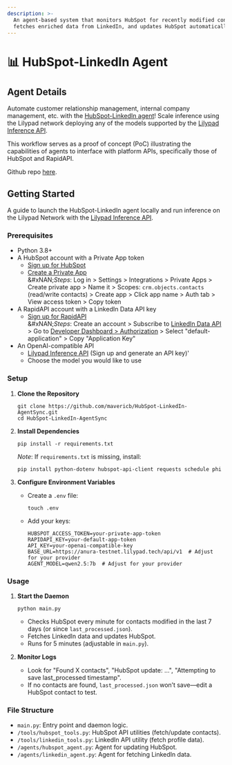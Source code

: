 ```yaml
---
description: >-
  An agent-based system that monitors HubSpot for recently modified contacts,
  fetches enriched data from LinkedIn, and updates HubSpot automatically.
---
```


# 📊 HubSpot-LinkedIn Agent

## Agent Details

Automate customer relationship management, internal company management, etc. with the [HubSpot-LinkedIn agent](https://github.com/Lilypad-Tech/HubSpot-LinkedIn-AgentSync)! Scale inference using the Lilypad network deploying any of the models supported by the [Lilypad Inference API](https://docs.lilypad.tech/lilypad/developer-resources/inference-api).

This workflow serves as a proof of concept (PoC) illustrating the capabilities of agents to interface with platform APIs, specifically those of HubSpot and RapidAPI.&#x20;

Github repo [here](https://github.com/Lilypad-Tech/HubSpot-LinkedIn-AgentSync).

## Getting Started

A guide to launch the HubSpot-LinkedIn agent locally and run inference on the Lilypad Network with the [Lilypad Inference API](https://github.com/Lilypad-Tech/HubSpot-LinkedIn-AgentSync).

### Prerequisites

* Python 3.8+
* A HubSpot account with a Private App token
  * [Sign up for HubSpot](https://www.hubspot.com/)
  * [Create a Private App](https://developers.hubspot.com/docs/guides/apps/private-apps/overview)\
    &#xNAN;_&#x53;teps_: Log in > Settings > Integrations > Private Apps > Create private app > Name it > Scopes: `crm.objects.contacts` (read/write contacts) > Create app > Click app name > Auth tab > View access token > Copy token
* A RapidAPI account with a LinkedIn Data API key
  * [Sign up for RapidAPI](https://rapidapi.com/signup)\
    &#xNAN;_&#x53;teps_: Create an account > Subscribe to [LinkedIn Data API](https://rapidapi.com/rockapis-rockapis-default/api/linkedin-data-api) > Go to [Developer Dashboard > Authorization](https://rapidapi.com/developer/authorization) > Select "default-application" > Copy "Application Key"
* An OpenAI-compatible API
  * [Lilypad Inference API](https://example.com/anura-api-docs) (Sign up and generate an API key)'
  * Choose the model you would like to use

### Setup

1.  **Clone the Repository**

    ```
    git clone https://github.com/mavericb/HubSpot-LinkedIn-AgentSync.git
    cd HubSpot-LinkedIn-AgentSync
    ```
2.  **Install Dependencies**

    ```
    pip install -r requirements.txt
    ```

    _Note_: If `requirements.txt` is missing, install:

    ```
    pip install python-dotenv hubspot-api-client requests schedule phi
    ```
3. **Configure Environment Variables**
   *   Create a `.env` file:

       ```
       touch .env
       ```
   *   Add your keys:

       ```
       HUBSPOT_ACCESS_TOKEN=your-private-app-token
       RAPIDAPI_KEY=your-default-app-token
       API_KEY=your-openai-compatible-key
       BASE_URL=https://anura-testnet.lilypad.tech/api/v1  # Adjust for your provider
       AGENT_MODEL=qwen2.5:7b  # Adjust for your provider
       ```

### Usage

1.  **Start the Daemon**

    ```
    python main.py
    ```

    * Checks HubSpot every minute for contacts modified in the last 7 days (or since `last_processed.json`).
    * Fetches LinkedIn data and updates HubSpot.
    * Runs for 5 minutes (adjustable in `main.py`).
2. **Monitor Logs**
   * Look for "Found X contacts", "HubSpot update: ...", "Attempting to save last\_processed timestamp".
   * If no contacts are found, `last_processed.json` won’t save—edit a HubSpot contact to test.

### File Structure

* `main.py`: Entry point and daemon logic.
* `/tools/hubspot_tools.py`: HubSpot API utilities (fetch/update contacts).
* `/tools/linkedin_tools.py`: LinkedIn API utility (fetch profile data).
* `/agents/hubspot_agent.py`: Agent for updating HubSpot.
* `/agents/linkedin_agent.py`: Agent for fetching LinkedIn data.
